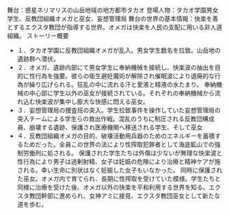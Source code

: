 舞台：惑星ネリマリスの山岳地域の地方都市タカオ
登場人物：タカオ学園男女学生、反教団組織オメガと巫女、妄想管理局
舞台の世界の基本情報：快楽を善とするエクスタ教団が指導する世界。オメガは快楽を人民の支配に用いる非人道組織。
ストーリー概要
- １．タカオ学園に反教団組織オメガが乱入。男女学生数名を拉致。山岳地の遺跡群へ潜伏。
- ２．オメガ、遺跡内部にて男女学生に奉納機械を接続し、快楽波の抽出を目的に性行為を強要。彼らの衛生避妊魔術が解除され催眠波により退廃的な行為が繰り広げられる。狂乱の中に流れる汗と愛液と精液の水たまり。
奉納機械の中心部に学生以外の巫女が接続されている。それぞれの奉納機械から流れ込む快楽波が集中し膨大な快感に悶える巫女。
- ３．妄想管理局の捜査班の突入。学生拉致事件を操作していた妄想管理局の突入チームによる学生らの救出作戦。混乱のうちに制圧される反教団構成員、崩壊する遺跡、保護され医療機関へ移送される学生、そして巫女
- ４．反教団組織オメガの目的、破壊活動用兵器のためのエネルギーを蓄積するためだった。全員この世界の法により性搾取犯罪者として海底鉱山での強制労働刑に処される。
保護された学生たちは外傷は少ないが無理な快楽波と性行為により男子は過剰射精、女子は妊娠の危険により治療と精神ケアが施される。幸い生命に別状はなく妊娠した女子もいなかった。
同時に保護された巫女。オメガ内で育てられ、長期に性搾取を受けていた模様。学生たちと同様に治療を受けた後、オメガ以外の快楽を平和利用する世界を知る。エクスタ教団幹部に進められ、女神アミに接見、エクスタ教団巫女として新たな道を歩む。
